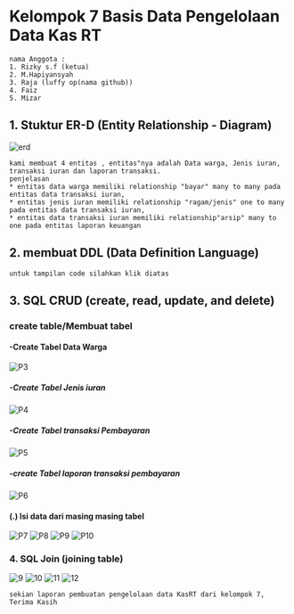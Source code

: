 # Kelompok 7 Basis Data Pengelolaan Data Kas RT

```
nama Anggota :
1. Rizky s.f (ketua)
2. M.Hapiyansyah
3. Raja (luffy op(nama github))
4. Faiz 
5. Mizar

```
## 1. Stuktur ER-D (Entity Relationship - Diagram)

![erd](foto/erd.jpg)

```
kami membuat 4 entitas , entitas"nya adalah Data warga, Jenis iuran, transaksi iuran dan laporan transaksi.
penjelasan
* entitas data warga memiliki relationship "bayar" many to many pada entitas data transaksi iuran,
* entitas jenis iuran memiliki relationship "ragam/jenis" one to many pada entitas data transaksi iuran,
* entitas data transaksi iuran memiliki relationship"arsip" many to one pada entitas laporan keuangan 

```
## 2. membuat DDL (Data Definition Language)

```
untuk tampilan code silahkan klik diatas

```
## 3. SQL CRUD (create, read, update, and delete)

### create table/Membuat tabel

#### -Create Tabel Data Warga

![P3](poto/P3.png)

##### -Create Tabel Jenis iuran

![P4](poto/P4.png)

##### -Create Tabel transaksi Pembayaran

![P5](poto/P5.png)

##### -create Tabel laporan transaksi pembayaran

![P6](poto/P6.png)

#### (.) Isi data dari masing masing tabel


![P7](poto/P7.png)
![P8](poto/P8.png)
![P9](poto/P9.png)
![P10](poto/P10.png)


### 4. SQL Join (joining table)


![9](foto/9.png)
![10](foto/10.png)
![11](foto/11.png)
![12](foto/12.png)

```
sekian laporan pembuatan pengelolaan data KasRT dari kelompok 7, 
Terima Kasih

```
